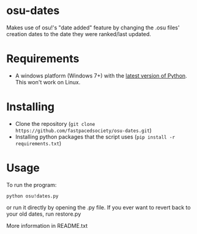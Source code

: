 # osu-dates
Makes use of osu!'s "date added" feature by changing the .osu files' creation dates to the date they were ranked/last updated.


# Requirements

* A windows platform (Windows 7+) with the [latest version of Python](https://www.python.org/downloads/). This won't work on Linux.

# Installing
* Clone the repository (`git clone https://github.com/fastpacedsociety/osu-dates.git`)
* Installing python packages that the script uses (`pip install -r requirements.txt`)

# Usage
To run the program:
```
python osu!dates.py
``` 
or run it directly by opening the .py file. If you ever want to revert back to your old dates, run restore.py

More information in README.txt
